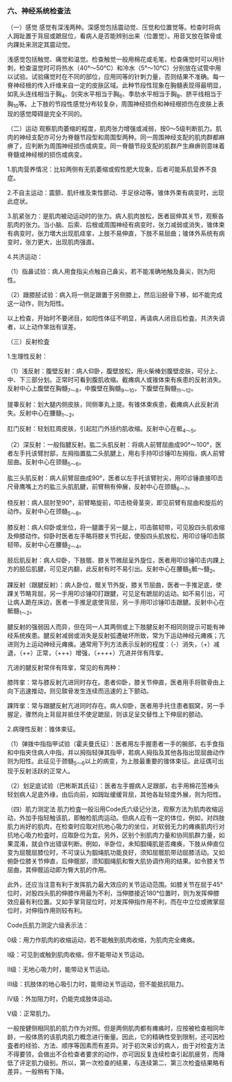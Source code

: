 ### 六、神经系统检查法

（一）感觉 感觉有深浅两种。深感觉包括震动觉、压觉和位置觉等。检查时将病人𧿹趾置于背屈或蹠屈位，看病人是否能辨别出来（位置觉）。用音叉放在髌骨或内踝处来测定其震动觉。

浅感觉包括触觉、痛觉和温觉。检查触觉一般用棉花或毛笔，检查痛觉时可以用针刺，检查温觉时可将热水（40°〜50℃）和冷水（5°〜10℃）分别放在试管中用以试验。试验痛觉时在不同的部位，应用同等的针刺力量，否则结果不准确。每一脊神经根的传入纤维来自一定的皮肤区域。此种节段性现象在胸髓表现得最明显，如乳头连线相当于胸<sub>4</sub>、剑突水平相当于胸<sub>6</sub>、季肋水平相当于胸<sub>8</sub>、脐平线相当于胸<sub>10</sub>等。上下肢的节段性感觉分布较复杂，周围神经损伤和神经根损伤在皮肤上表现的感觉障碍是完全不同的。

（二）运动 观察肌肉萎缩的程度，肌肉张力增强或减弱，按0〜5级判断肌力。肌肉的神经支配亦可分为脊髓节段型和周围型两种。同一周围神经支配的肌肉群都麻痹了，应判断为周围神经损伤或病变。同一脊髓节段支配的肌群产生麻痹则意味着脊髓或神经根的损伤或病变。

1.肌肉营养情况：比较两侧有无肌萎缩或假性肥大现象，后者可能系肌营养不良症。

2.不自主运动：震颤、肌纤维及束性颤动、手足徐动等。锥体外束有病变时，出现此症状。

3.肌紧张力：是肌肉被动运动时的张力。病人肌肉放松，医者屈伸其关节，观察各肌肉的张力。当小脑、后索、后根或周围神经有病变时，张力减弱或消失，锥体束有病变时，张力増大出现肌痉挛，上肢不易伸直，下肢不易屈曲；锥体外系统有病变时，张力更大，出现肌肉强直。

4.共济运动：

（1）指鼻试验：病人用食指尖点触自己鼻尖，若不能准确地触及鼻尖，则为阳性。

（2）跟膝胫试验：病入将一侧足跟置于另侧膝上，然后沿胫骨下移，如不能完成这一动作，则为阳性。

以上检查，开始时不要闭目，如阳性体征不明显，再请病人闭目后检査。共济失调者，以上动作笨拙有误差。

（三）反射检査

1.生理性反射：

（1）浅反射：腹壁反射：病人仰卧，腹壁放松，用火柴棒划腹壁皮肤，可分上、中、下三部分划。正常时可看到腹肌收缩。截瘫病人或锥体束有疾患的反射消失。反射中心上腹壁在胸髓<sub>7〜8</sub>，中腹壁在胸髓<sub>9〜10</sub>，下腹壁在胸髓<sub>11〜12</sub>。

提睾反射：划大腿内侧皮肤，同侧睾丸上提。有锥体束疾患，截瘫病人此反射消失。反射中心在腰髓<sub>1〜2</sub>。

肛门反射：轻划肛周皮肤，引起肛门外括约肌收缩。反射中心在骶<sub>4〜5</sub>。

（2）深反射：一般指腱反射。肱二头肌反射：将病人前臂屈曲成90°〜100°，医者左手托该臂肘部，左拇指置肱二头肌腱上，用右手持叩诊锤叩左拇指，病人前臂屈曲。反射中心在颈髓<sub>5〜6</sub>。

肱三头肌反射：病人前臂屈曲成90°，医者以左手托该臂肘尖，用叩诊锤直接叩击尺骨鹰嘴上方的肱三头肌肌腱，前臂稍有伸展，反射中心在颈髓<sub>6〜7</sub>。

桡反射：病人屈肘至90°，前臂略旋前，叩击桡骨茎突，即见前臂有屈曲和旋后的动作。反射中心在颈髓<sub>5〜8</sub>。

膝反射：病人仰卧或坐位，将一腿置于另一腿上，叩击髌韧带，可见股四头肌收缩及伸膝动作。仰卧时医者左手略将膝关节托起，使股四头肌放松，用叩诊锤叩击髌韧带。反射中心在腰髓<sub>2〜4</sub>。

胫后肌反射：病人仰卧，下肢髋、膝关节微屈呈外旋位，医者用叩诊锤叩击内踝上方的胫后肌腱，可见足内翻，此反射有时不易引出。反射中心在腰髓<sub>5</sub>骶〜髓<sub>2</sub>。

踝反射（跟腱反射）：病人卧位，髋关节外旋，膝关节屈曲，医者一手推足底，使踝关节略背屈，另一手用叩诊锤叩打跟腱，可见足有蹠屈的运动。如不易引出，可让病人跪在床边，医者一手推足底使背屈，另一手用叩诊锤叩击跟腱。反射中心在骶髓<sub>1〜2</sub>。

腱反射的强弱因人而异，但在同一人其两侧或上下肢腱反射不相同则提示可能有神经系统疾患。腱反射减弱或消失是反射弧遭破坏所致，常为下运动神经元瘫痪；亢进则为上运动神经元瘫痪。通常用下列方法表示反射的程度：（-）消失，（+）减退，（++）正常，（+++）增强，（++++）亢进并伴有阵挛。

亢进的腱反射常伴有阵挛，常见的有两种：

膝阵挛：常与膝反射亢进同时存在。患者仰卧，膝关节伸直，医者用手将髌骨由上向下迅速推动，则见髌骨发生连续而迅速的上下颤动。

踝阵挛：常与跟腱反射亢进同时存在。病人仰卧，医者用手托住患者腘窝，另一手握足，骤然向上背屈并抵住不使足蹠屈，则该足呈交替性上下伸屈的颤动。

2.病理性反射：锥体束征。

（1）弹拨中指指甲试验（霍夫曼氏征）：医者用左手握患者一手的腕部，右手食指和中指夹住病人中指，并以拇指轻弹其指甲，若病人拇指及其他各指出现屈曲动作则为阳性。此征见于颈髓<sub>5〜6</sub>以上的病变，为上肢最重要的锥体束征。此征偶可出现于反射活跃的正常人。

（2）划足底试验（巴彬斯其氏征）：医者左手握病人足跟部，右手用棉花签棒头轻划病人足底外缘，由后向前，如𧿹趾缓缓背屈，其他各趾轻度外展，则为阳性。

（四）肌力测定法 肌力检査一般沿用Code氏六级记分法，观察方法为肌肉收缩运动，外加手指轻触该肌，即触检肌肉运动。但病人应有一定的体位，例如，对四肢肌力尚好的肌肉，在检查时应取对抗地心吸力的坐位，对软弱无力的瘫痪肌肉行对抗地心吸力检査时，应取卧位为宜。另外，区别个别肌肉力量和协同肌群力量，如果混淆，就会作出错误判断。例如，半卧位，未知腘绳肌是否瘫痪，下肢从伸直位变为屈髋屈膝位时，不可误认为腘绳肌功能良好，须知屈髋肌带动屈膝活动。又如俯卧位膝关节伸直，后伸髋部，须知腘绳肌和臀大肌协调作用的结果。如令膝关节屈曲，其伸髋运动即为臀大肌的作用。

此外，还应当注意有利于发挥肌力最大效应的关节运动范围。如膝关节在屈于45°位时，对股四头肌的伸膝作用最为不利，当伸膝接近180°位置时，则为发挥伸膝效应最有利位置。又如手掌背屈位时，对发挥伸指作用不利，而在中立位或微掌屈位时，对伸指作用则较有利。

Code氏肌力测定六级表示法：

0级：用力作肌肉的收缩运动，若不能触到肌肉收缩，为肌肉完全瘫痪。

Ⅰ级：可见到或触到肌肉收缩，但不能带动关节运动。

Ⅱ级：无地心吸力时，能带动关节运动。

Ⅲ级：抗肢体的地心吸引力时，能带动关节运动，但不能抵抗阻力。

Ⅳ级：外加阻力时，仍能完成肢体运动。

Ⅴ级：正常肌力。

一般按健侧相同肌的肌力作为对照。但是两侧肌肉都有瘫痪时，应按被检查相同年龄，一般体质的该肌肉肌力概念进行衡量。因此，它的精确性受到限制，还可因检査者的经验、方法、顺序等因素而有差异。对于初次来诊的病人，由于对检査方法不得要领，会做出不合检查者要求的动作，亦可因反复连续检查引起肌疲劳，而降低了评定肌力级别。所以，第一次检查的结果，与连续第二、第三次检査结果略有差异，一般稍有下降。
